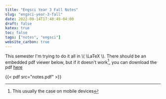 ```yaml
---
title: "Engsci Year 3 Fall Notes"
slug: "engsci-year-3-fall"
date: 2022-09-14T17:40:49-04:00
draft: false
katex: true
toc: false
tags: ["notes", "engsci"]
website_carbon: true
---
```



This semester I'm trying to do it all in  \\( \LaTeX \\).
There should be an embedded pdf viewer below, but if it doesn't work[^1], you can download the pdf [here](notes.pdf)

[^1]: This usually the case on mobile devices

{{< pdf src="notes.pdf" >}}
















